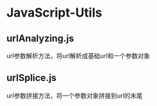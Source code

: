 # JavaScript-Utils

## urlAnalyzing.js
url参数解析方法，将url解析成基础url和一个参数对象

## urlSplice.js
url参数拼接方法，将一个参数对象拼接到url的末尾
